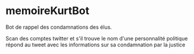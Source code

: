 # memoireKurtBot
Bot de rappel des condamnations des élus.

Scan des comptes twitter et s'il trouve le nom d'une personnalité politique répond au tweet avec les informations sur sa condamnation par la justice
